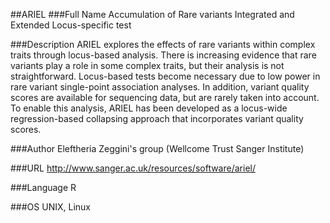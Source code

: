 ##ARIEL
###Full Name
Accumulation of Rare variants Integrated and Extended Locus-specific test

###Description
ARIEL explores the effects of rare variants within complex traits through locus-based analysis. There is increasing evidence that rare variants play a role in some complex traits, but their analysis is not straightforward. Locus-based tests become necessary due to low power in rare variant single-point association analyses. In addition, variant quality scores are available for sequencing data, but are rarely taken into account. To enable this analysis, ARIEL has been developed as a locus-wide regression-based collapsing approach that incorporates variant quality scores.

###Author
Eleftheria Zeggini's group (Wellcome Trust Sanger Institute)

###URL
http://www.sanger.ac.uk/resources/software/ariel/

###Language
R

###OS
UNIX, Linux


